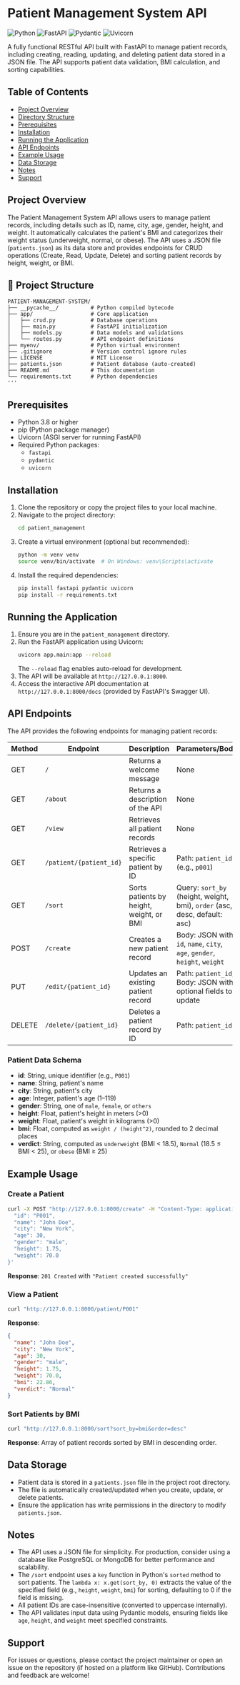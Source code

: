 # Patient Management System API
![Python](https://img.shields.io/badge/Python-3.8%2B-blue)
![FastAPI](https://img.shields.io/badge/FastAPI-latest-orange)
![Pydantic](https://img.shields.io/badge/Pydantic-latest-green)
![Uvicorn](https://img.shields.io/badge/Uvicorn-latest-red)

A fully functional RESTful API built with FastAPI to manage patient records, including creating, reading, updating, and deleting patient data stored in a JSON file. The API supports patient data validation, BMI calculation, and sorting capabilities.

## Table of Contents
- [Project Overview](#project-overview)
- [Directory Structure](#directory-structure)
- [Prerequisites](#prerequisites)
- [Installation](#installation)
- [Running the Application](#running-the-application)
- [API Endpoints](#api-endpoints)
- [Example Usage](#example-usage)
- [Data Storage](#data-storage)
- [Notes](#notes)
- [Support](#support)

## Project Overview
The Patient Management System API allows users to manage patient records, including details such as ID, name, city, age, gender, height, and weight. It automatically calculates the patient's BMI and categorizes their weight status (underweight, normal, or obese). The API uses a JSON file (`patients.json`) as its data store and provides endpoints for CRUD operations (Create, Read, Update, Delete) and sorting patient records by height, weight, or BMI.

## 📂 Project Structure

```text
PATIENT-MANAGEMENT-SYSTEM/
├── __pycache__/          # Python compiled bytecode
├── app/                  # Core application
│   ├── crud.py           # Database operations
│   ├── main.py           # FastAPI initialization
│   ├── models.py         # Data models and validations
│   └── routes.py         # API endpoint definitions
├── myenv/                # Python virtual environment
├── .gitignore            # Version control ignore rules
├── LICENSE               # MIT License
├── patients.json         # Patient database (auto-created)
├── README.md             # This documentation
└── requirements.txt      # Python dependencies
'''
```

## Prerequisites
- Python 3.8 or higher
- pip (Python package manager)
- Uvicorn (ASGI server for running FastAPI)
- Required Python packages:
  - `fastapi`
  - `pydantic`
  - `uvicorn`

## Installation
1. Clone the repository or copy the project files to your local machine.
2. Navigate to the project directory:
   ```bash
   cd patient_management
   
3. Create a virtual environment (optional but recommended):
   ```bash
   python -m venv venv
   source venv/bin/activate  # On Windows: venv\Scripts\activate
   ```
4. Install the required dependencies:
   ```bash
   pip install fastapi pydantic uvicorn
   pip install -r requirements.txt
   ```

## Running the Application
1. Ensure you are in the `patient_management` directory.
2. Run the FastAPI application using Uvicorn:
   ```bash
   uvicorn app.main:app --reload
   ```
   The `--reload` flag enables auto-reload for development.
3. The API will be available at `http://127.0.0.1:8000`.
4. Access the interactive API documentation at `http://127.0.0.1:8000/docs` (provided by FastAPI's Swagger UI).

## API Endpoints
The API provides the following endpoints for managing patient records:

| Method | Endpoint                  | Description                                      | Parameters/Body                                                                 |
|--------|---------------------------|--------------------------------------------------|---------------------------------------------------------------------------------|
| GET    | `/`                       | Returns a welcome message                        | None                                                                            |
| GET    | `/about`                  | Returns a description of the API                 | None                                                                            |
| GET    | `/view`                   | Retrieves all patient records                    | None                                                                            |
| GET    | `/patient/{patient_id}`   | Retrieves a specific patient by ID               | Path: `patient_id` (e.g., `p001`)                                               |
| GET    | `/sort`                   | Sorts patients by height, weight, or BMI         | Query: `sort_by` (height, weight, bmi), `order` (asc, desc, default: asc)       |
| POST   | `/create`                 | Creates a new patient record                     | Body: JSON with `id`, `name`, `city`, `age`, `gender`, `height`, `weight`       |
| PUT    | `/edit/{patient_id}`      | Updates an existing patient record               | Path: `patient_id`, Body: JSON with optional fields to update                    |
| DELETE | `/delete/{patient_id}`    | Deletes a patient record by ID                   | Path: `patient_id`                                                              |

### Patient Data Schema
- **id**: String, unique identifier (e.g., `P001`)
- **name**: String, patient's name
- **city**: String, patient's city
- **age**: Integer, patient's age (1–119)
- **gender**: String, one of `male`, `female`, or `others`
- **height**: Float, patient's height in meters (>0)
- **weight**: Float, patient's weight in kilograms (>0)
- **bmi**: Float, computed as `weight / (height^2)`, rounded to 2 decimal places
- **verdict**: String, computed as `underweight` (BMI < 18.5), `Normal` (18.5 ≤ BMI < 25), or `obese` (BMI ≥ 25)

## Example Usage
### Create a Patient
```bash
curl -X POST "http://127.0.0.1:8000/create" -H "Content-Type: application/json" -d '{
  "id": "P001",
  "name": "John Doe",
  "city": "New York",
  "age": 30,
  "gender": "male",
  "height": 1.75,
  "weight": 70.0
}'
```
**Response**: `201 Created` with `"Patient created successfully"`

### View a Patient
```bash
curl "http://127.0.0.1:8000/patient/P001"
```
**Response**:
```json
{
  "name": "John Doe",
  "city": "New York",
  "age": 30,
  "gender": "male",
  "height": 1.75,
  "weight": 70.0,
  "bmi": 22.86,
  "verdict": "Normal"
}
```

### Sort Patients by BMI
```bash
curl "http://127.0.0.1:8000/sort?sort_by=bmi&order=desc"
```
**Response**: Array of patient records sorted by BMI in descending order.

## Data Storage
- Patient data is stored in a `patients.json` file in the project root directory.
- The file is automatically created/updated when you create, update, or delete patients.
- Ensure the application has write permissions in the directory to modify `patients.json`.

## Notes
- The API uses a JSON file for simplicity. For production, consider using a database like PostgreSQL or MongoDB for better performance and scalability.
- The `/sort` endpoint uses a `key` function in Python's `sorted` method to sort patients. The `lambda x: x.get(sort_by, 0)` extracts the value of the specified field (e.g., `height`, `weight`, `bmi`) for sorting, defaulting to 0 if the field is missing.
- All patient IDs are case-insensitive (converted to uppercase internally).
- The API validates input data using Pydantic models, ensuring fields like `age`, `height`, and `weight` meet specified constraints.

## Support
For issues or questions, please contact the project maintainer or open an issue on the repository (if hosted on a platform like GitHub). Contributions and feedback are welcome!
